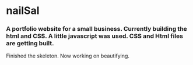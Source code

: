 # nailSal
### A portfolio website for a small business. Currently building the html and CSS. A little javascript was used. CSS and Html files are getting built.
Finished the skeleton. Now working on beautifying.
